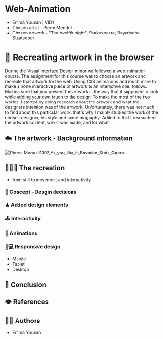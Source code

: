 # Web-Animation
- Emma Younan | VID1
- Chosen artist - Pierre Mendell 
- Chosen artwork - "The twelfth night", Shakespeare, Bayerische Staatsoper
# 👾 Recreating artwork in the browser
During the Visual Interface Design minor we followed a web animation course. The assignment for this course was to choose an artwork and recreate that artwork for the web. Using CSS animations and much more to make a none interactive piece of artwork to an interactive one. follows. Making sure that you present the artwork in the way that it supposed to look while adding your own touch to the design. To make the most of the two worlds, I started by doing research about the artwork and what the designers intention was of the artwork. Unfortunately, there was not much to find about this particular work. that's why I mainly studied the work of the chosen designer, his style and some biography. Added to that I researched the artwork content, why it was made, and for what. 
##  ☁️ The artwork - Background information
![Pierre-Mendell1997_As_you_like_it_Bavarian_State_Opera](https://user-images.githubusercontent.com/45408480/82729855-52513700-9cfb-11ea-83ca-b8f8471c1eea.jpg)

## 👩🏽‍💻 The recreation
- from still to movement and interactivity
### 🎯 Concept - Desgin decisions
### ♟ Added design elements
### 🕹 Interactivity
### 🤖 Animations
### 📱💻 Responsive design
- Mobile
- Tablet
- Desktop
## 📍 Conclusion
## 👁 References
## 👩🏽 Authors
- Emma Younan



